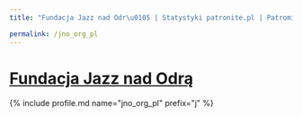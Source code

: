```yaml
---
title: "Fundacja Jazz nad Odr\u0105 | Statystyki patronite.pl | Patromierz"

permalink: /jno_org_pl
---
```


# [Fundacja Jazz nad Odrą](https://patronite.pl/jno_org_pl)

{% include profile.md name="jno_org_pl" prefix="j" %}
